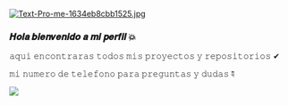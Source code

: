 [![Text-Pro-me-1634eb8cbb1525.jpg](https://i.postimg.cc/tJjdL4x1/Text-Pro-me-1634eb8cbb1525.jpg)](https://postimg.cc/CBcf8YJY)

### 𝑯𝒐𝒍𝒂 𝒃𝒊𝒆𝒏𝒗𝒆𝒏𝒊𝒅𝒐 𝒂 𝒎𝒊 𝒑𝒆𝒓𝒇𝒊𝒍 💥

𝚊𝚚𝚞𝚒 𝚎𝚗𝚌𝚘𝚗𝚝𝚛𝚊𝚛𝚊𝚜 𝚝𝚘𝚍𝚘𝚜 𝚖𝚒𝚜 𝚙𝚛𝚘𝚢𝚎𝚌𝚝𝚘𝚜 𝚢 𝚛𝚎𝚙𝚘𝚜𝚒𝚝𝚘𝚛𝚒𝚘𝚜 ✔︎

𝚖𝚒 𝚗𝚞𝚖𝚎𝚛𝚘 𝚍𝚎 𝚝𝚎𝚕𝚎𝚏𝚘𝚗𝚘 𝚙𝚊𝚛𝚊 𝚙𝚛𝚎𝚐𝚞𝚗𝚝𝚊𝚜 𝚢 𝚍𝚞𝚍𝚊𝚜 ☟︎︎︎

<a href="http://wa.me/573213571089" target="black"><img src="https://img.shields.io/badge/WhatsApp-25D366?style=for-the-badge&logo=whatsapp&logoColor=black" /></a>
<!--












-->
